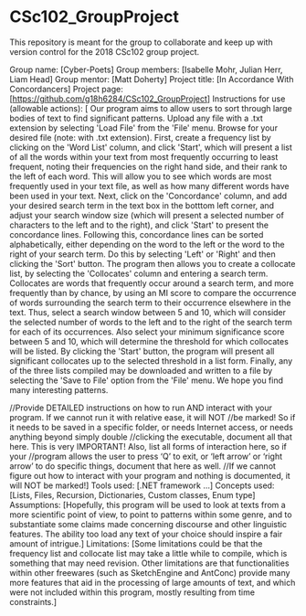 # CSc102_GroupProject
This repository is meant for the group to collaborate and keep up with version control for the 2018 CSc102 group project.

Group name: [Cyber-Poets]
Group members: [Isabelle Mohr, Julian Herr, Liam Head]
Group mentor: [Matt Doherty]
Project title: [In Accordance With Concordancers]
Project page: [https://github.com/g18h6284/CSc102_GroupProject]
Instructions for use (allowable actions): [
Our program aims to allow users to sort through large bodies of text to find significant patterns. Upload any file with a .txt extension by selecting 'Load File' from the 'File' menu. Browse for your desired file (note: with .txt extension). First, create a frequency list by clicking on the 'Word List' column, and click 'Start', which will present a list of all the words within your text from most frequently occurring to least frequent, noting their frequencies on the right hand side, and their rank to the left of each word. This will allow you to see which words are most frequently used in your text file, as well as how many different words have been used in your text. Next, click on the 'Concordance' column, and add your desired search term in the text box in the botttom left corner, and adjust your search window size (which will present a selected number of characters to the left and to the right), and click 'Start' to present the concordance lines. Following this, concordance lines can be sorted alphabetically, either depending on the word to the left or the word to the right of your search term. Do this by selecting 'Left' or 'Right' and then clicking the 'Sort' button. The program then allows you to create a collocate list, by selecting the 'Collocates' column and entering a search term. Collocates are words that frequently occur around a search term, and more frequently than by chance, by using an MI score to compare the occurrence of words surrounding the search term to their occurrence elsewhere in the text. Thus, select a search window between 5 and 10, which will consider the selected number of words to the left and to the right of the search term for each of its occurrences. Also select your minimum significance score between 5 and 10, which will determine the threshold for which collocates will be listed. By clicking the 'Start' button, the program will present all significant collocates up to the selected threshold in a list form. Finally, any of the three lists compiled may be downloaded and written to a file by selecting the 'Save to File' option from the 'File' menu. We hope you find many interesting patterns.


//Provide DETAILED  instructions on how to run AND interact with your program. If we cannot run it with relative ease, it will NOT //be marked! So if it needs to be saved in a specific folder, or needs Internet access, or needs anything beyond simply double //clicking the executable, document all that here. This is very IMPORTANT! Also, list all forms of interaction here, so if your //program allows the user to press ‘Q’ to exit, or ‘left arrow’ or ‘right arrow’ to do specific things, document that here as well. //If we cannot figure out how to interact with your program and nothing is documented, it will NOT be marked!]
Tools used: [.NET framework ...]
Concepts used: [Lists, Files, Recursion, Dictionaries, Custom classes, Enum type]
Assumptions: [Hopefully, this program will be used to look at texts from a more scientific point of view, to point to patterns within some genre, and to substantiate some claims made concerning discourse and other linguistic features. The ability too load any text of your choice should inspire a fair amount of intrigue.]
Limitations: [Some limitations could be that the frequency list and collocate list may take a little while to compile, which is something that may need revision. Other limitations are that functionalities within other freewares (such as SketchEngine and AntConc) provide many more features that aid in the processing of large amounts of text, and which were not included within this program, mostly resulting from time constraints.]
